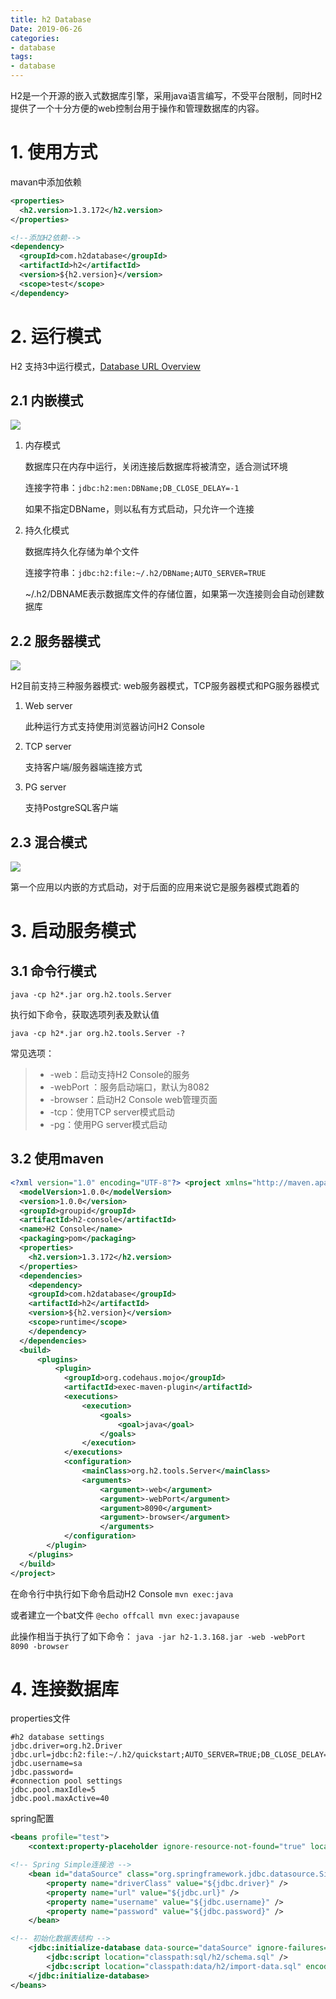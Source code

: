 ```yaml
---
title: h2 Database
Date: 2019-06-26
categories:
- database
tags:
- database
---
```


H2是一个开源的嵌入式数据库引擎，采用java语言编写，不受平台限制，同时H2提供了一个十分方便的web控制台用于操作和管理数据库的内容。

<!--more-->

# 1. 使用方式

mavan中添加依赖

```xml
<properties>
  <h2.version>1.3.172</h2.version>
</properties>

<!--添加H2依赖-->
<dependency> 
  <groupId>com.h2database</groupId> 
  <artifactId>h2</artifactId> 
  <version>${h2.version}</version> 
  <scope>test</scope> 
</dependency>
```

# 2. 运行模式

H2 支持3中运行模式，[Database URL Overview](http://www.h2database.com/html/features.html#embedded_databases)

## 2.1 内嵌模式

![](https://shinerio.oss-cn-beijing.aliyuncs.com/blog_images/database/h2embedded.png)



1. 内存模式

   数据库只在内存中运行，关闭连接后数据库将被清空，适合测试环境

   连接字符串：`jdbc:h2:men:DBName;DB_CLOSE_DELAY=-1`

   如果不指定DBName，则以私有方式启动，只允许一个连接

2. 持久化模式

   数据库持久化存储为单个文件

   连接字符串：`jdbc:h2:file:~/.h2/DBName;AUTO_SERVER=TRUE`

   ~/.h2/DBNAME表示数据库文件的存储位置，如果第一次连接则会自动创建数据库

## 2.2 服务器模式

![](https://shinerio.oss-cn-beijing.aliyuncs.com/blog_images/database/h2Server.png)

H2目前支持三种服务器模式: web服务器模式，TCP服务器模式和PG服务器模式

1. Web server

   此种运行方式支持使用浏览器访问H2 Console

2. TCP server

   支持客户端/服务器端连接方式

3. PG server

   支持PostgreSQL客户端

## 2.3 混合模式

![](https://shinerio.oss-cn-beijing.aliyuncs.com/blog_images/database/h2mixture.png)

第一个应用以内嵌的方式启动，对于后面的应用来说它是服务器模式跑着的

# 3. 启动服务模式

## 3.1 命令行模式

`java -cp h2*.jar org.h2.tools.Server`

执行如下命令，获取选项列表及默认值

`java -cp h2*.jar org.h2.tools.Server -?`

常见选项：

> - -web：启动支持H2 Console的服务
> - -webPort <port>：服务启动端口，默认为8082
> - -browser：启动H2 Console web管理页面
> - -tcp：使用TCP server模式启动
> - -pg：使用PG server模式启动

## 3.2 使用maven

```xml
<?xml version="1.0" encoding="UTF-8"?> <project xmlns="http://maven.apache.org/POM/4.0.0" xmlns:xsi="http://www.w3.org/2001/XMLSchema-instance" xsi:schemaLocation="http://maven.apache.org/POM/4.0.0 http://maven.apache.org/xsd/maven-4.0.0.xsd"> 
  <modelVersion>1.0.0</modelVersion> 
  <version>1.0.0</version> 
  <groupId>groupid</groupId> 
  <artifactId>h2-console</artifactId> 
  <name>H2 Console</name> 
  <packaging>pom</packaging> 
  <properties> 
    <h2.version>1.3.172</h2.version> 
  </properties> 
  <dependencies> 
    <dependency> 
    <groupId>com.h2database</groupId> 
    <artifactId>h2</artifactId> 
    <version>${h2.version}</version> 
    <scope>runtime</scope> 
    </dependency> 
  </dependencies> 
  <build> 
      <plugins> 
          <plugin> 
            <groupId>org.codehaus.mojo</groupId> 
            <artifactId>exec-maven-plugin</artifactId> 
            <executions> 
                <execution> 
                    <goals> 
                        <goal>java</goal> 
                    </goals> 
                </execution> 
            </executions> 
            <configuration> 
                <mainClass>org.h2.tools.Server</mainClass> 
                <arguments>  
                    <argument>-web</argument> 
                    <argument>-webPort</argument>
                    <argument>8090</argument> 
                    <argument>-browser</argument> 
                    </arguments> 
            </configuration> 
        </plugin> 
    </plugins> 
  </build> 
</project>
```

在命令行中执行如下命令启动H2 Console
`mvn exec:java`

或者建立一个bat文件
`@echo offcall mvn exec:javapause`

此操作相当于执行了如下命令：
`java -jar h2-1.3.168.jar -web -webPort 8090 -browser`

# 4. 连接数据库

properties文件

```properties
#h2 database settings
jdbc.driver=org.h2.Driver
jdbc.url=jdbc:h2:file:~/.h2/quickstart;AUTO_SERVER=TRUE;DB_CLOSE_DELAY=-1
jdbc.username=sa
jdbc.password=
#connection pool settings
jdbc.pool.maxIdle=5 
jdbc.pool.maxActive=40
```

spring配置

```xml
<beans profile="test"> 
    <context:property-placeholder ignore-resource-not-found="true" location="classpath*:/application.properties, classpath*:/application.test.properties" /> 

<!-- Spring Simple连接池 --> 
    <bean id="dataSource" class="org.springframework.jdbc.datasource.SimpleDriverDataSource">
        <property name="driverClass" value="${jdbc.driver}" /> 
        <property name="url" value="${jdbc.url}" /> 
        <property name="username" value="${jdbc.username}" /> 
        <property name="password" value="${jdbc.password}" /> 
    </bean> 

<!-- 初始化数据表结构 --> 
    <jdbc:initialize-database data-source="dataSource" ignore-failures="ALL"> 
        <jdbc:script location="classpath:sql/h2/schema.sql" /> 
        <jdbc:script location="classpath:data/h2/import-data.sql" encoding="UTF-8"/> 
    </jdbc:initialize-database> 
</beans>
```